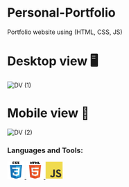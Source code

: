# Personal-Portfolio
Portfolio website using (HTML, CSS, JS)

# Desktop view 🖥️
![DV (1)](https://user-images.githubusercontent.com/127679907/227711427-476be277-8e6f-43ff-b568-878564dedbf0.png)

# Mobile view 📱
![DV (2)](https://user-images.githubusercontent.com/127679907/227711431-4befd940-12fa-49d6-9fd9-22be83085aab.png)

<h3 align="left">Languages and Tools:</h3>
<p align="left"> <a href="https://www.w3schools.com/css/" target="_blank" rel="noreferrer"> <img src="https://raw.githubusercontent.com/devicons/devicon/master/icons/css3/css3-original-wordmark.svg" alt="css3" width="40" height="40"/> </a> <a href="https://www.w3.org/html/" target="_blank" rel="noreferrer"> <img src="https://raw.githubusercontent.com/devicons/devicon/master/icons/html5/html5-original-wordmark.svg" alt="html5" width="40" height="40"/> </a> <a href="https://developer.mozilla.org/en-US/docs/Web/JavaScript" target="_blank" rel="noreferrer"> <img src="https://raw.githubusercontent.com/devicons/devicon/master/icons/javascript/javascript-original.svg" alt="javascript" width="40" height="40"/> </a> </p>
